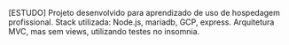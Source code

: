 [ESTUDO] Projeto desenvolvido para aprendizado de uso de hospedagem profissional. Stack utilizada: Node.js, mariadb, GCP, express. Arquitetura MVC, mas sem views, utilizando testes no insomnia.
